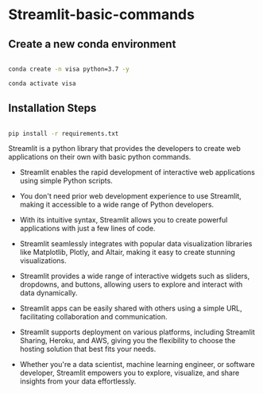 # Streamlit-basic-commands

## Create a new conda environment

```bash

conda create -n visa python=3.7 -y

conda activate visa

```

## Installation Steps

```bash

pip install -r requirements.txt

```

Streamlit is a python library that provides the developers to create web applications on their own with basic python commands.

* Streamlit enables the rapid development of interactive web applications using simple Python scripts.

* You don't need prior web development experience to use Streamlit, making it accessible to a wide range of Python developers.

* With its intuitive syntax, Streamlit allows you to create powerful applications with just a few lines of code.

* Streamlit seamlessly integrates with popular data visualization libraries like Matplotlib, Plotly, and Altair, making it easy to create stunning visualizations.

* Streamlit provides a wide range of interactive widgets such as sliders, dropdowns, and buttons, allowing users to explore and interact with data dynamically.

* Streamlit apps can be easily shared with others using a simple URL, facilitating collaboration and communication.

* Streamlit supports deployment on various platforms, including Streamlit Sharing, Heroku, and AWS, giving you the flexibility to choose the hosting solution that best fits your needs.

* Whether you're a data scientist, machine learning engineer, or software developer, Streamlit empowers you to explore, visualize, and share insights from your data effortlessly.



